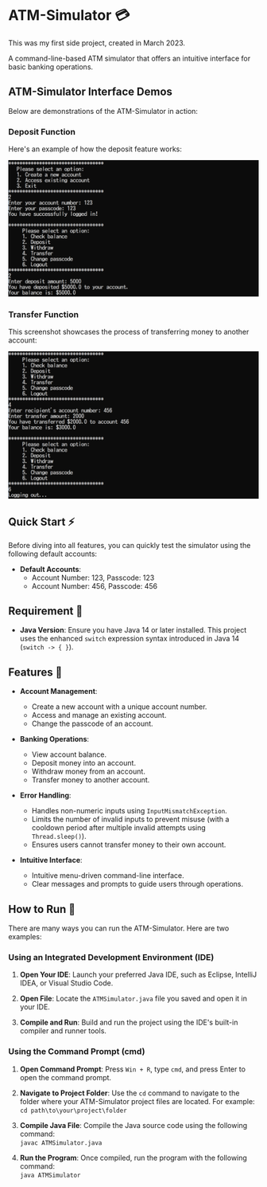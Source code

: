 # ATM-Simulator 💳

This was my first side project, created in March 2023.

A command-line-based ATM simulator that offers an intuitive interface for basic banking operations.

## ATM-Simulator Interface Demos

Below are demonstrations of the ATM-Simulator in action:

### Deposit Function

Here's an example of how the deposit feature works:

![Deposit Function Demo](./images/deposit_function_demo.png)

### Transfer Function

This screenshot showcases the process of transferring money to another account:

![Transfer Function Demo](./images/transfer_function_demo.png)

## Quick Start ⚡

Before diving into all features, you can quickly test the simulator using the following default accounts:

- **Default Accounts**:
   - Account Number: 123, Passcode: 123
   - Account Number: 456, Passcode: 456

## Requirement 🔧

- **Java Version**: Ensure you have Java 14 or later installed. This project uses the enhanced `switch` expression syntax introduced in Java 14 (`switch -> { }`).

## Features 🚀

- **Account Management**:
   - Create a new account with a unique account number.
   - Access and manage an existing account.
   - Change the passcode of an account.

- **Banking Operations**:
   - View account balance.
   - Deposit money into an account.
   - Withdraw money from an account.
   - Transfer money to another account.

- **Error Handling**:
   - Handles non-numeric inputs using `InputMismatchException`.
   - Limits the number of invalid inputs to prevent misuse (with a cooldown period after multiple invalid attempts using `Thread.sleep()`).
   - Ensures users cannot transfer money to their own account.
   
- **Intuitive Interface**:
   - Intuitive menu-driven command-line interface.
   - Clear messages and prompts to guide users through operations.
   
## How to Run 🏃

There are many ways you can run the ATM-Simulator. Here are two examples:

### Using an Integrated Development Environment (IDE)

1. **Open Your IDE**: Launch your preferred Java IDE, such as Eclipse, IntelliJ IDEA, or Visual Studio Code.

2. **Open File**: Locate the `ATMSimulator.java` file you saved and open it in your IDE.

3. **Compile and Run**: Build and run the project using the IDE's built-in compiler and runner tools.

### Using the Command Prompt (cmd)

1. **Open Command Prompt**: Press `Win + R`, type `cmd`, and press Enter to open the command prompt.

2. **Navigate to Project Folder**: Use the `cd` command to navigate to the folder where your ATM-Simulator project files are located. For example:\
`cd path\to\your\project\folder`

3. **Compile Java File**: Compile the Java source code using the following command:\
`javac ATMSimulator.java`

4. **Run the Program**: Once compiled, run the program with the following command:\
`java ATMSimulator`
